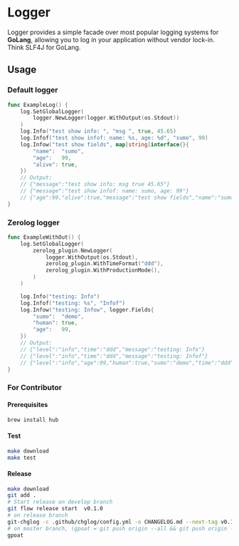 # Logger

Logger provides a simple facade over most popular logging systems for __GoLang__, allowing you to log in your application without vendor lock-in.
Think SLF4J for GoLang.


## Usage

### Default logger

```go
func ExampleLog() {
	log.SetGlobalLogger(
        logger.NewLogger(logger.WithOutput(os.Stdout))
    )
	log.Info("test show info: ", "msg ", true, 45.65)
	log.Infof("test show infof: name: %s, age: %d", "sumo", 99)
	log.Infow("test show fields", map[string]interface{}{
		"name":  "sumo",
		"age":   99,
		"alive": true,
	})
	// Output:
	// {"message":"test show info: msg true 45.65"}
	// {"message":"test show infof: name: sumo, age: 99"}
	// {"age":99,"alive":true,"message":"test show fields","name":"sumo"}
}
```

### Zerolog logger

```go
func ExampleWithOut() {
	log.SetGlobalLogger(
        zerolog_plugin.NewLogger(
            logger.WithOutput(os.Stdout),
            zerolog_plugin.WithTimeFormat("ddd"),
            zerolog_plugin.WithProductionMode(),
	    )
    )

	log.Info("testing: Info")
	log.Infof("testing: %s", "Infof")
	log.Infow("testing: Infow", logger.Fields{
		"sumo":  "demo",
		"human": true,
		"age":   99,
	})
	// Output:
	// {"level":"info","time":"ddd","message":"testing: Info"}
	// {"level":"info","time":"ddd","message":"testing: Infof"}
	// {"level":"info","age":99,"human":true,"sumo":"demo","time":"ddd","message":"testing: Infow"}
}
```


### For Contributor

#### Prerequisites 

```bash
brew install hub
```

#### Test

```bash
make download
make test
```

#### Release 
```bash
make download
git add .
# Start release on develop branch 
git flow release start  v0.1.0
# on release branch
git-chglog -c .github/chglog/config.yml -o CHANGELOG.md --next-tag v0.1.0
# on master branch, (gpoat = git push origin --all && git push origin --tags)
gpoat
```  
